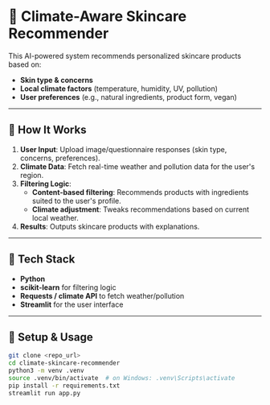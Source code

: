 # 🌿 Climate-Aware Skincare Recommender

This AI-powered system recommends personalized skincare products based on:

- **Skin type & concerns**
- **Local climate factors** (temperature, humidity, UV, pollution)
- **User preferences** (e.g., natural ingredients, product form, vegan)

---

## 🧠 How It Works

1. **User Input**: Upload image/questionnaire responses (skin type, concerns, preferences).  
2. **Climate Data**: Fetch real-time weather and pollution data for the user's region.  
3. **Filtering Logic**:  
   - **Content-based filtering**: Recommends products with ingredients suited to the user's profile.  
   - **Climate adjustment**: Tweaks recommendations based on current local weather.  
4. **Results**: Outputs skincare products with explanations.

---

## 🔧 Tech Stack

- **Python**  
- **scikit-learn** for filtering logic  
- **Requests / climate API** to fetch weather/pollution  
- **Streamlit** for the user interface

---

## 🚀 Setup & Usage

```bash
git clone <repo_url>
cd climate-skincare-recommender
python3 -m venv .venv
source .venv/bin/activate  # on Windows: .venv\Scripts\activate
pip install -r requirements.txt
streamlit run app.py
